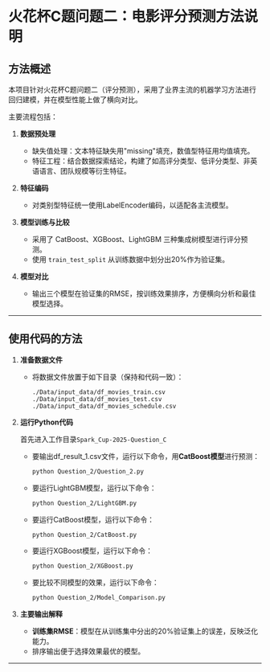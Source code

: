 # 火花杯C题问题二：电影评分预测方法说明

## 方法概述

本项目针对火花杯C题问题二（评分预测），采用了业界主流的机器学习方法进行回归建模，并在模型性能上做了横向对比。

主要流程包括：

1. **数据预处理**
   - 缺失值处理：文本特征缺失用"missing"填充，数值型特征用均值填充。
   - 特征工程：结合数据探索结论，构建了如高评分类型、低评分类型、非英语语言、团队规模等衍生特征。

2. **特征编码**
   - 对类别型特征统一使用LabelEncoder编码，以适配各主流模型。

3. **模型训练与比较**
   - 采用了 CatBoost、XGBoost、LightGBM 三种集成树模型进行评分预测。
   - 使用 `train_test_split` 从训练数据中划分出20%作为验证集。


4. **模型对比**
   - 输出三个模型在验证集的RMSE，按训练效果排序，方便横向分析和最佳模型选择。

---

## 使用代码的方法

1. **准备数据文件**
   - 将数据文件放置于如下目录（保持和代码一致）：
     ```
     ./Data/input_data/df_movies_train.csv
     ./Data/input_data/df_movies_test.csv
     ./Data/input_data/df_movies_schedule.csv
     ```
   
2. **运行Python代码**
   
    首先进入工作目录`Spark_Cup-2025-Question_C`
    
    - 要输出df_result_1.csv文件，运行以下命令，用**CatBoost模型**进行预测：
        ```bash
        python Question_2/Question_2.py
        ```

    - 要运行LightGBM模型，运行以下命令：
        ```bash
        python Question_2/LightGBM.py
        ```

    - 要运行CatBoost模型，运行以下命令：
        ```bash
        python Question_2/CatBoost.py
        ```

    - 要运行XGBoost模型，运行以下命令：
        ```bash
        python Question_2/XGBoost.py
        ```

    - 要比较不同模型的效果，运行以下命令：
        ```bash
        python Question_2/Model_Comparison.py
        ```

3. **主要输出解释**
   - **训练集RMSE**：模型在从训练集中分出的20%验证集上的误差，反映泛化能力。
   - 排序输出便于选择效果最优的模型。

---


